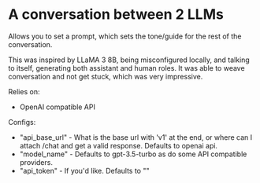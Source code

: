 # A conversation between 2 LLMs

Allows you to set a prompt, which sets the tone/guide for the rest of the conversation. 

This was inspired by LLaMA 3 8B, being misconfigured locally, and talking to itself, generating both assistant and human roles. It was able to weave conversation and not get stuck, which was very impressive.

Relies on:
- OpenAI compatible API

Configs:
- "api_base_url" - What is the base url with 'v1' at the end, or where can I attach /chat and get a valid response. Defaults to openai api.
- "model_name" - Defaults to gpt-3.5-turbo as do some API compatible providers.
- "api_token" - If you'd like. Defaults to ""